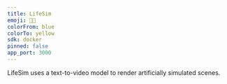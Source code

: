 ```yaml
---
title: LifeSim
emoji: 🐠🪸
colorFrom: blue
colorTo: yellow
sdk: docker
pinned: false
app_port: 3000
---
```


LifeSim uses a text-to-video model to render artificially simulated scenes.